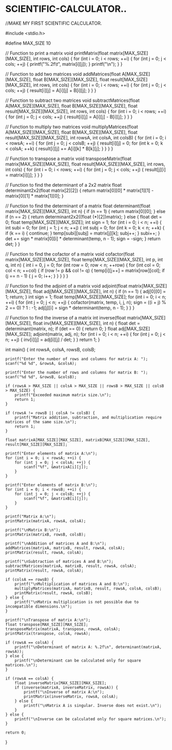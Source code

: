 # SCIENTIFIC-CALCULATOR..
//MAKE MY FIRST SCIENTIFIC CALCULATOR.

#include <stdio.h>

#define MAX_SIZE 10

// Function to print a matrix
void printMatrix(float matrix[MAX_SIZE][MAX_SIZE], int rows, int cols) {
    for (int i = 0; i < rows; ++i) {
        for (int j = 0; j < cols; ++j) {
            printf("%.2f\t", matrix[i][j]);
        }
        printf("\n");
    }
}

// Function to add two matrices
void addMatrices(float A[MAX_SIZE][MAX_SIZE], float B[MAX_SIZE][MAX_SIZE], float result[MAX_SIZE][MAX_SIZE], int rows, int cols) {
    for (int i = 0; i < rows; ++i) {
        for (int j = 0; j < cols; ++j) {
            result[i][j] = A[i][j] + B[i][j];
        }
    }
}

// Function to subtract two matrices
void subtractMatrices(float A[MAX_SIZE][MAX_SIZE], float B[MAX_SIZE][MAX_SIZE], float result[MAX_SIZE][MAX_SIZE], int rows, int cols) {
    for (int i = 0; i < rows; ++i) {
        for (int j = 0; j < cols; ++j) {
            result[i][j] = A[i][j] - B[i][j];
        }
    }
}

// Function to multiply two matrices
void multiplyMatrices(float A[MAX_SIZE][MAX_SIZE], float B[MAX_SIZE][MAX_SIZE], float result[MAX_SIZE][MAX_SIZE], int rowsA, int colsA, int colsB) {
    for (int i = 0; i < rowsA; ++i) {
        for (int j = 0; j < colsB; ++j) {
            result[i][j] = 0;
            for (int k = 0; k < colsA; ++k) {
                result[i][j] += A[i][k] * B[k][j];
            }
        }
    }
}

// Function to transpose a matrix
void transposeMatrix(float matrix[MAX_SIZE][MAX_SIZE], float result[MAX_SIZE][MAX_SIZE], int rows, int cols) {
    for (int i = 0; i < rows; ++i) {
        for (int j = 0; j < cols; ++j) {
            result[j][i] = matrix[i][j];
        }
    }
}

// Function to find the determinant of a 2x2 matrix
float determinant2x2(float matrix[2][2]) {
    return matrix[0][0] * matrix[1][1] - matrix[0][1] * matrix[1][0];
}

// Function to find the determinant of a matrix
float determinant(float matrix[MAX_SIZE][MAX_SIZE], int n) {
    if (n == 1) {
        return matrix[0][0];
    } else if (n == 2) {
        return determinant2x2((float (*)[2])matrix);
    } else {
        float det = 0;
        float temp[MAX_SIZE][MAX_SIZE];
        int sign = 1;
        for (int i = 0; i < n; ++i) {
            int subi = 0;
            for (int j = 1; j < n; ++j) {
                int subj = 0;
                for (int k = 0; k < n; ++k) {
                    if (k == i) {
                        continue;
                    }
                    temp[subi][subj] = matrix[j][k];
                    subj++;
                }
                subi++;
            }
            det += sign * matrix[0][i] * determinant(temp, n - 1);
            sign = -sign;
        }
        return det;
    }
}

// Function to find the cofactor of a matrix
void cofactor(float matrix[MAX_SIZE][MAX_SIZE], float temp[MAX_SIZE][MAX_SIZE], int p, int q, int n) {
    int i = 0, j = 0;
    for (int row = 0; row < n; ++row) {
        for (int col = 0; col < n; ++col) {
            if (row != p && col != q) {
                temp[i][j++] = matrix[row][col];
                if (j == n - 1) {
                    j = 0;
                    i++;
                }
            }
        }
    }
}

// Function to find the adjoint of a matrix
void adjoint(float matrix[MAX_SIZE][MAX_SIZE], float adj[MAX_SIZE][MAX_SIZE], int n) {
    if (n == 1) {
        adj[0][0] = 1;
        return;
    }
    int sign = 1;
    float temp[MAX_SIZE][MAX_SIZE];
    for (int i = 0; i < n; ++i) {
        for (int j = 0; j < n; ++j) {
            cofactor(matrix, temp, i, j, n);
            sign = ((i + j) % 2 == 0) ? 1 : -1;
            adj[j][i] = sign * determinant(temp, n - 1);
        }
    }
}

// Function to find the inverse of a matrix
int inverse(float matrix[MAX_SIZE][MAX_SIZE], float inv[MAX_SIZE][MAX_SIZE], int n) {
    float det = determinant(matrix, n);
    if (det == 0) {
        return 0;
    }
    float adj[MAX_SIZE][MAX_SIZE];
    adjoint(matrix, adj, n);
    for (int i = 0; i < n; ++i) {
        for (int j = 0; j < n; ++j) {
            inv[i][j] = adj[i][j] / det;
        }
    }
    return 1;
}

int main() {
    int rowsA, colsA, rowsB, colsB;

    printf("Enter the number of rows and columns for matrix A: ");
    scanf("%d %d", &rowsA, &colsA);

    printf("Enter the number of rows and columns for matrix B: ");
    scanf("%d %d", &rowsB, &colsB);

    if (rowsA > MAX_SIZE || colsA > MAX_SIZE || rowsB > MAX_SIZE || colsB > MAX_SIZE) {
        printf("Exceeded maximum matrix size.\n");
        return 1;
    }

    if (rowsA != rowsB || colsA != colsB) {
        printf("Matrix addition, subtraction, and multiplication require matrices of the same size.\n");
        return 1;
    }

    float matrixA[MAX_SIZE][MAX_SIZE], matrixB[MAX_SIZE][MAX_SIZE], result[MAX_SIZE][MAX_SIZE];

    printf("Enter elements of matrix A:\n");
    for (int i = 0; i < rowsA; ++i) {
        for (int j = 0; j < colsA; ++j) {
            scanf("%f", &matrixA[i][j]);
        }
    }

    printf("Enter elements of matrix B:\n");
    for (int i = 0; i < rowsB; ++i) {
        for (int j = 0; j < colsB; ++j) {
            scanf("%f", &matrixB[i][j]);
        }
    }

    printf("Matrix A:\n");
    printMatrix(matrixA, rowsA, colsA);

    printf("\nMatrix B:\n");
    printMatrix(matrixB, rowsB, colsB);

    printf("\nAddition of matrices A and B:\n");
    addMatrices(matrixA, matrixB, result, rowsA, colsA);
    printMatrix(result, rowsA, colsA);

    printf("\nSubtraction of matrices A and B:\n");
    subtractMatrices(matrixA, matrixB, result, rowsA, colsA);
    printMatrix(result, rowsA, colsA);

    if (colsA == rowsB) {
        printf("\nMultiplication of matrices A and B:\n");
        multiplyMatrices(matrixA, matrixB, result, rowsA, colsA, colsB);
        printMatrix(result, rowsA, colsB);
    } else {
        printf("\nMatrix multiplication is not possible due to incompatible dimensions.\n");
    }

    printf("\nTranspose of matrix A:\n");
    float transpose[MAX_SIZE][MAX_SIZE];
    transposeMatrix(matrixA, transpose, rowsA, colsA);
    printMatrix(transpose, colsA, rowsA);

    if (rowsA == colsA) {
        printf("\nDeterminant of matrix A: %.2f\n", determinant(matrixA, rowsA));
    } else {
        printf("\nDeterminant can be calculated only for square matrices.\n");
    }

    if (rowsA == colsA) {
        float inverseMatrix[MAX_SIZE][MAX_SIZE];
        if (inverse(matrixA, inverseMatrix, rowsA)) {
            printf("\nInverse of matrix A:\n");
            printMatrix(inverseMatrix, rowsA, colsA);
        } else {
            printf("\nMatrix A is singular. Inverse does not exist.\n");
        }
    } else {
        printf("\nInverse can be calculated only for square matrices.\n");
    }

    return 0;
}








    

    

    
          
            





    

            
